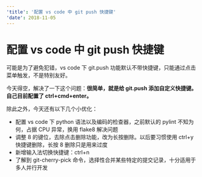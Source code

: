 ```yaml
---
'title': '配置 vs code 中 git push 快捷键'
'date': 2018-11-05
---
```

# 配置 vs code 中 git push 快捷键

可能是为了避免犯错，vs code 下 git.push 功能默认不带快捷键，只能通过点击菜单触发，不是特别友好。

今天得空，解决了一下这个问题：**很简单，就是给 git.push 添加自定义快捷键。自己目前配置了 ctrl+cmd+enter。**

除此之外，今天还有以下几个小优化：

- 配置 vs code 下 python 语法以及编码的检查器，之前默认的 pylint 不知为何，占据 CPU 异常，换用 flake8 解决问题
- 调整 8 的键位，去除点击删除功能，改为长按删除。以后要习惯使用 ctrl+y 快捷键删除，长按 8 删除只是用来过度
- 新增输入法切换快捷键：ctrl+n
- 了解到 git-cherry-pick 命令，选择性合并某些特定的提交记录，十分适用于多人并行开发